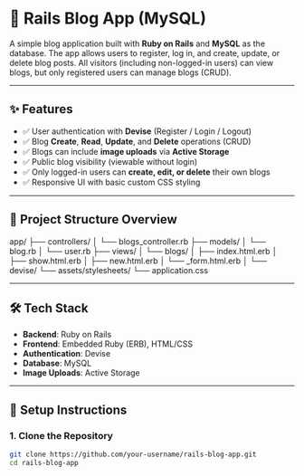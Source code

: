 # 📘 Rails Blog App (MySQL)

A simple blog application built with **Ruby on Rails** and **MySQL** as the database. The app allows users to register, log in, and create, update, or delete blog posts. All visitors (including non-logged-in users) can view blogs, but only registered users can manage blogs (CRUD).

---

## ✨ Features

- ✅ User authentication with **Devise** (Register / Login / Logout)
- ✅ Blog **Create**, **Read**, **Update**, and **Delete** operations (CRUD)
- ✅ Blogs can include **image uploads** via **Active Storage**
- ✅ Public blog visibility (viewable without login)
- ✅ Only logged-in users can **create, edit, or delete** their own blogs
- ✅ Responsive UI with basic custom CSS styling

---

## 📁 Project Structure Overview

app/
 ├── controllers/
 │     └── blogs_controller.rb
 ├── models/
 │     └── blog.rb
 │     └── user.rb
 ├── views/
 │     └── blogs/
 │           ├── index.html.erb
 │           ├── show.html.erb
 │           ├── new.html.erb
 │           └── _form.html.erb
 │     └── devise/
 └── assets/stylesheets/
       └── application.css

---

## 🛠 Tech Stack

- **Backend**: Ruby on Rails
- **Frontend**: Embedded Ruby (ERB), HTML/CSS
- **Authentication**: Devise
- **Database**: MySQL
- **Image Uploads**: Active Storage

---

## 🚀 Setup Instructions

### 1. Clone the Repository

```bash
git clone https://github.com/your-username/rails-blog-app.git
cd rails-blog-app
